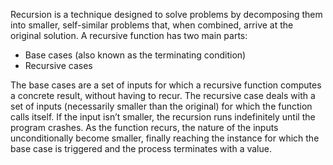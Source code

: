 Recursion is a technique designed to solve problems by decomposing them into smaller, self-similar problems that, when combined, arrive at the original solution. A recursive function has two main parts:

- Base cases (also known as the terminating condition)
- Recursive cases

The base cases are a set of inputs for which a recursive function computes a concrete result, without having to recur. The recursive case deals with a set of inputs (necessarily smaller than the original) for which the function calls itself. If the input isn’t smaller, the recursion runs indefinitely until the program crashes. As the function recurs, the nature of the inputs unconditionally become smaller, finally reaching the instance for which the base case is triggered and the process terminates with a value.
